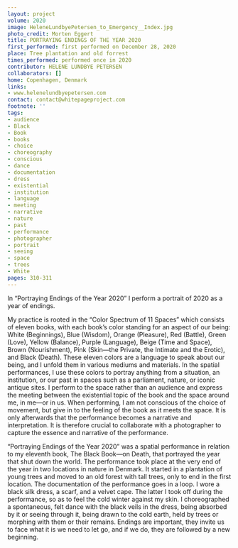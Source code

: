 ```yaml
---
layout: project
volume: 2020
image: HeleneLundbyePetersen_to_Emergency__Index.jpg
photo_credit: Morten Eggert
title: PORTRAYING ENDINGS OF THE YEAR 2020
first_performed: first performed on December 28, 2020
place: Tree plantation and old forrest
times_performed: performed once in 2020
contributor: HELENE LUNDBYE PETERSEN
collaborators: []
home: Copenhagen, Denmark
links:
- www.helenelundbyepetersen.com
contact: contact@whitepageproject.com
footnote: ''
tags:
- audience
- Black
- Book
- books
- choice
- choreography
- conscious
- dance
- documentation
- dress
- existential
- institution
- language
- meeting
- narrative
- nature
- past
- performance
- photographer
- portrait
- seeing
- space
- trees
- White
pages: 310-311
---
```

In “Portraying Endings of the Year 2020” I perform a portrait of 2020 as a year of endings.

My practice is rooted in the “Color Spectrum of 11 Spaces” which consists of eleven books, with each book’s color standing for an aspect of our being: White (Beginnings), Blue (Wisdom), Orange (Pleasure), Red (Battle), Green (Love), Yellow (Balance), Purple (Language), Beige (Time and Space), Brown (Nourishment), Pink (Skin—the Private, the Intimate and the Erotic), and Black (Death). These eleven colors are a language to speak about our being, and I unfold them in various mediums and materials. In the spatial performances, I use these colors to portray anything from a situation, an institution, or our past in spaces such as a parliament, nature, or iconic antique sites. I perform to the space rather than an audience and express the meeting between the existential topic of the book and the space around me, in me—or in us. When performing, I am not conscious of the choice of movement, but give in to the feeling of the book as it meets the space. It is only afterwards that the performance becomes a narrative and interpretation. It is therefore crucial to collaborate with a photographer to capture the essence and narrative of the performance. 

“Portraying Endings of the Year 2020” was a spatial performance in relation to my eleventh book, The Black Book—on Death, that portrayed the year that shut down the world. The performance took place at the very end of the year in two locations in nature in Denmark. It started in a plantation of young trees and moved to an old forest with tall trees, only to end in the first location. The documentation of the performance goes in a loop. I wore a black silk dress, a scarf, and a velvet cape. The latter I took off during the performance, so as to feel the cold winter against my skin. I choreographed a spontaneous, felt dance with the black veils in the dress, being absorbed by it or seeing through it, being drawn to the cold earth, held by trees or morphing with them or their remains. Endings are important, they invite us to face what it is we need to let go, and if we do, they are followed by a new beginning.